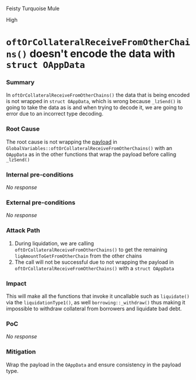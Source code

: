 Feisty Turquoise Mule

High

# `oftOrCollateralReceiveFromOtherChains()` doesn't encode the data with `struct OAppData`

### Summary

In `oftOrCollateralReceiveFromOtherChains()` the data that is being encoded is not wrapped in `struct OAppData`, which is wrong because `_lzSend()` is going to take the data as is and when trying to decode it, we are going to error due to an incorrect type decoding.

### Root Cause

The root cause is not wrapping the [payload](https://github.com/sherlock-audit/2024-11-autonomint/blob/main/Blockchain/Blockchian/contracts/Core_logic/GlobalVariables.sol#L224-L237) in `GlobalVariables::oftOrCollateralReceiveFromOtherChains()` with an `OAppData` as in the other functions that wrap the payload before calling `_lzSend()`

### Internal pre-conditions

_No response_

### External pre-conditions

_No response_

### Attack Path

1. During liquidation, we are calling `oftOrCollateralReceiveFromOtherChains()` to get the remaining `liqAmountToGetFromOtherChain` from the other chains
2. The call will not be successful due to not wrapping the payload in `oftOrCollateralReceiveFromOtherChains()` with a `struct OAppData`

### Impact

This will make all the functions that invoke it uncallable such as `liquidate()` via the `liquidationType1()`, as well `borrowing::_withdraw()` thus making it impossible to withdraw collateral from borrowers and liquidate bad debt.

### PoC

_No response_

### Mitigation

Wrap the payload in the `OAppData` and ensure consistency in the payload type.